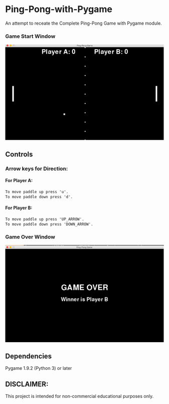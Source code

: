 # Ping-Pong-with-Pygame
An attempt to receate the Complete Ping-Pong Game with Pygame module.

### Game Start Window

![](Game_Start.png)

## Controls

### Arrow keys for Direction:

#### For Player A:
	
	To move paddle up press 'u'.
	To move paddle down press 'd'.

#### For Player B:
 	
 	To move paddle up press 'UP_ARROW'.
 	To move paddle down press 'DOWN_ARROW'.

### Game Over Window

![](Game_Over.png)

## Dependencies

Pygame 1.9.2 (Python 3) or later

## DISCLAIMER:

This project is intended for non-commercial educational purposes only.


